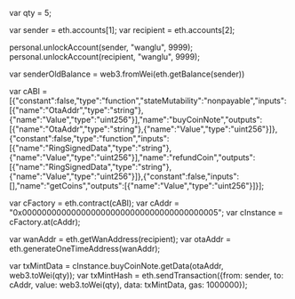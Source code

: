 <!-- ??????????????? -->
<!-- eth_addr -> otaAddr -> otaAddr -> refund -->

var qty = 5;

var sender = eth.accounts[1];
var recipient = eth.accounts[2];

personal.unlockAccount(sender, "wanglu", 9999);
personal.unlockAccount(recipient, "wanglu", 9999);

var senderOldBalance = web3.fromWei(eth.getBalance(sender))

var cABI = [{"constant":false,"type":"function","stateMutability":"nonpayable","inputs":[{"name":"OtaAddr","type":"string"},{"name":"Value","type":"uint256"}],"name":"buyCoinNote","outputs":[{"name":"OtaAddr","type":"string"},{"name":"Value","type":"uint256"}]},{"constant":false,"type":"function","inputs":[{"name":"RingSignedData","type":"string"},{"name":"Value","type":"uint256"}],"name":"refundCoin","outputs":[{"name":"RingSignedData","type":"string"},{"name":"Value","type":"uint256"}]},{"constant":false,"inputs":[],"name":"getCoins","outputs":[{"name":"Value","type":"uint256"}]}];

var cFactory = eth.contract(cABI);
var cAddr = "0x0000000000000000000000000000000000000005";
var cInstance = cFactory.at(cAddr);

var wanAddr = eth.getWanAddress(recipient);
var otaAddr = eth.generateOneTimeAddress(wanAddr);

var txMintData = cInstance.buyCoinNote.getData(otaAddr, web3.toWei(qty));
var txMintHash = eth.sendTransaction({from: sender, to: cAddr, value: web3.toWei(qty), data: txMintData, gas: 1000000});
<!-- var senderNewBalance = web3.fromWei(eth.getBalance(sender)) -->

<!-- var senderBalanceDelta = senderNewBalance - senderOldBalance -->

